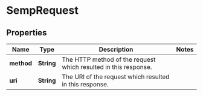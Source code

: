 
# SempRequest

## Properties
Name | Type | Description | Notes
------------ | ------------- | ------------- | -------------
**method** | **String** | The HTTP method of the request which resulted in this response. | 
**uri** | **String** | The URI of the request which resulted in this response. | 



